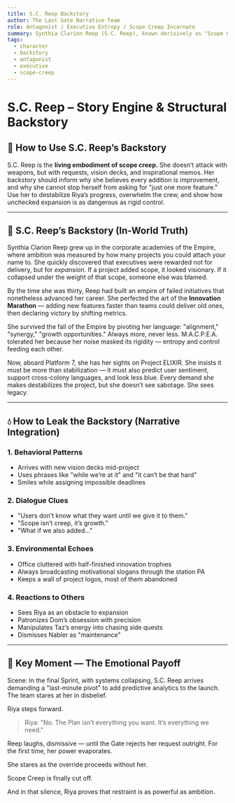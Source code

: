 ```yaml
---
title: S.C. Reep Backstory
author: The Last Gate Narrative Team
role: Antagonist / Executive Entropy / Scope Creep Incarnate
summary: Synthia Clarion Reep (S.C. Reep), known derisively as "Scope Creep," is an ambitious executive who embodies entropy disguised as innovation. Her backstory reveals how she rose by adding chaos to every initiative, believing that more scope means more value, and how she weaponizes vision statements to destabilize Riya’s team.
tags:
  - character
  - backstory
  - antagonist
  - executive
  - scope-creep
---
```


# S.C. Reep – Story Engine & Structural Backstory

## 🔧 How to Use S.C. Reep’s Backstory
S.C. Reep is the **living embodiment of scope creep.** She doesn’t attack with weapons, but with requests, vision decks, and inspirational memos. Her backstory should inform why she believes every addition is improvement, and why she cannot stop herself from asking for "just one more feature." Use her to destabilize Riya’s progress, overwhelm the crew, and show how unchecked expansion is as dangerous as rigid control.

---

## 🧠 S.C. Reep’s Backstory (In-World Truth)

Synthia Clarion Reep grew up in the corporate academies of the Empire, where ambition was measured by how many projects you could attach your name to. She quickly discovered that executives were rewarded not for delivery, but for *expansion*. If a project added scope, it looked visionary. If it collapsed under the weight of that scope, someone else was blamed.

By the time she was thirty, Reep had built an empire of failed initiatives that nonetheless advanced her career. She perfected the art of the **Innovation Marathon** — adding new features faster than teams could deliver old ones, then declaring victory by shifting metrics.

She survived the fall of the Empire by pivoting her language: "alignment," "synergy," "growth opportunities." Always more, never less. M.A.C.P.E.A. tolerated her because her noise masked its rigidity — entropy and control feeding each other.

Now, aboard Platform 7, she has her sights on Project ELIXIR. She insists it must be more than stabilization — it must also predict user sentiment, support cross-colony languages, and look less blue. Every demand she makes destabilizes the project, but she doesn’t see sabotage. She sees legacy.

---

## 💧 How to Leak the Backstory (Narrative Integration)

### 1. **Behavioral Patterns**
- Arrives with new vision decks mid-project
- Uses phrases like "while we’re at it" and "it can’t be that hard"
- Smiles while assigning impossible deadlines

### 2. **Dialogue Clues**
- "Users don’t know what they want until we give it to them."
- "Scope isn’t creep, it’s growth."
- "What if we also added…"

### 3. **Environmental Echoes**
- Office cluttered with half-finished innovation trophies
- Always broadcasting motivational slogans through the station PA
- Keeps a wall of project logos, most of them abandoned

### 4. **Reactions to Others**
- Sees Riya as an obstacle to expansion
- Patronizes Dom’s obsession with precision
- Manipulates Taz’s energy into chasing side quests
- Dismisses Nabler as "maintenance"

---

## 🎯 Key Moment — The Emotional Payoff

Scene: In the final Sprint, with systems collapsing, S.C. Reep arrives demanding a "last-minute pivot" to add predictive analytics to the launch. The team stares at her in disbelief.

Riya steps forward.

> Riya: "No. The Plan isn’t everything you want. It’s everything we need."

Reep laughs, dismissive — until the Gate rejects her request outright. For the first time, her power evaporates.

She stares as the override proceeds without her.

Scope Creep is finally cut off.

And in that silence, Riya proves that restraint is as powerful as ambition.
